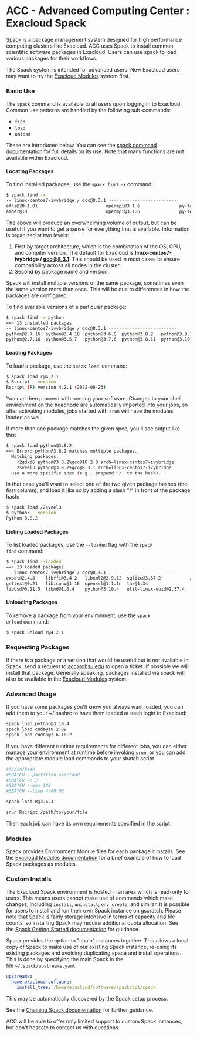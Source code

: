 ACC - Advanced Computing Center : Exacloud Spack
================================================

[Spack](https://spack.io/) is a package management system designed for high performance computing clusters like Exacloud. ACC uses Spack to install common scientific software packages in Exacloud. Users can use spack to load various packages for their workflows.

The Spack system is intended for advanced users. New Exacloud users may want to try the [Exacloud Modules](13-Modules.md) system first.

### Basic Use


The `spack` command is available to all users upon logging in to Exacloud. Common use patterns are handled by the following sub-commands:

-   `find`
-   `load`
-   `unload`

These are introduced below. You can see the [spack command documentation](https://spack.readthedocs.io/en/latest/command_index.html) for full details on its use. Note that many functions are not available within Exacloud.

#### Locating Packages

To find installed packages, use the `spack find -x` command:
``` sh
$ spack find -x
-- linux-centos7-ivybridge / gcc@8.3.1 --------------------------
afni@20.1.01                          openmpi@3.1.6               py-toml@0.10.2
amber@18                              openmpi@3.1.6               py-toml@0.10.2
```


The above will produce an overwhelming volume of output, but can be useful if you want to get a sense for everything that is available. Information is organized at two levels:

1.  First by target architecture, which is the combination of the OS, CPU, and compiler version. The default for Exacloud is **linux-centos7-ivybridge / gcc@8.3.1**. This should be used in most cases to ensure compatibility across all nodes in the cluster.
2.  Second by package name and version.

Spack will install multiple versions of the same package, sometimes even the same version more than once. This will be due to differences in how the packages are configured.

To find available versions of a particular package:
``` sh
$ spack find -x python
==> 13 installed packages
-- linux-centos7-ivybridge / gcc@8.3.1 --------------------------
python@2.7.16  python@3.4.10  python@3.6.8  python@3.8.2   python@3.9.13
python@2.7.16  python@3.5.7   python@3.7.6  python@3.8.11  python@3.10.4
```


#### Loading Packages

To load a package, use the `spack load `command:

``` sh
$ spack load r@4.2.1
$ Rscript --version
Rscript (R) version 4.2.1 (2022-06-23)
```

You can then proceed with running your software. Changes to your shell environment on the headnode are automatically imported into your jobs, so after activating modules, jobs started with `srun` will have the modules loaded as well.

If more than one package matches the given spec, you'll see output like this:

``` sh
$ spack load python@3.8.2
==> Error: python@3.8.2 matches multiple packages.
  Matching packages:
    r2gdxd6 python@3.8.2%gcc@10.2.0 arch=linux-centos7-ivybridge
    2sveel3 python@3.8.2%gcc@8.3.1 arch=linux-centos7-ivybridge
  Use a more specific spec (e.g., prepend '/' to the hash).
```
In that case you'll want to select one of the two given package hashes (the first column), and load it like so by adding a slash "/" in front of the package hash:

``` sh
$ spack load /2sveel3
$ python3 --version
Python 3.8.2
```

#### Listing Loaded Packages

To list loaded packages, use the `--loaded` flag with the `spack find` command:
``` sh
$ spack find --loaded
==> 13 loaded packages
-- linux-centos7-ivybridge / gcc@8.3.1 --------------------------
expat@2.4.8    libffi@3.4.2   libxml2@2.9.12  sqlite@3.37.2           zlib@1.2.12
gettext@0.21   libiconv@1.16  openssl@1.1.1n  tar@1.34
libbsd@0.11.5  libmd@1.0.4    python@3.10.4   util-linux-uuid@2.37.4
```
#### Unloading Packages

To remove a package from your environment, use the `spack unload` command:

``` sh
$ spack unload r@4.2.1
```
### Requesting Packages

If there is a package or a version that would be useful but is not available in Spack, send a request to <acc@ohsu.edu> to open a ticket. If possible we will install that package. Generally speaking, packages installed via spack will also be available in the [Exacloud Modules](13-Modules.md) system.

### Advanced Usage

If you have some packages you'll know you always want loaded, you can add them to your ~/.bashrc to have them loaded at each login to Exacloud:

``` sh
spack load python@3.10.4
spack load cuda@10.2.89
spack load cudnn@7.6-10.2
```

If you have different runtime requirements for different jobs, you can either manage your environment at runtime before invoking `srun`, or you can add the appropriate module load commands to your sbatch script

``` sh
#!/bin/bash
#SBATCH --partition exacloud
#SBATCH -c 2
#SBATCH --mem 10G
#SBATCH --time 4:00:00

spack load R@3.6.3

srun Rscript /path/to/your/file
```

Then each job can have its own requirements specified in the script.

### Modules


Spack provides Environment Module files for each package it installs. See the [Exacloud Modules documentation](https://wiki.ohsu.edu/display/ACC/Exacloud%3A+Modules#Exacloud:Modules-Spack) for a brief example of how to load Spack packages as modules.

### Custom Installs


The Exacloud Spack environment is hosted in an area which is read-only for users. This means users cannot make use of commands which make changes, including `install`, `uninstall`, `env create`, and similar. It is possible for users to install and run their own Spack instance on gscratch. Please note that Spack is fairly storage intensive in terms of capacity and file counts, so installing Spack may require additional quota allocation. See the [Spack Getting Started documentation](https://spack.readthedocs.io/en/latest/getting_started.html) for guidance.

Spack provides the option to "chain" instances together. This allows a local copy of Spack to make use of our existing Spack instance, re-using its existing packages and avoiding duplicating space and install operations. This is done by specifying the main Spack in the file `~/.spack/upstreams.yaml`:

``` yaml
upstreams:
  home-exacloud-software:
    install_tree: /home/exacloud/software/spack/opt/spack
```
This may be automatically discovered by the Spack setup process.

See the [Chaining Spack documentation](https://spack.readthedocs.io/en/latest/chain.html) for further guidance.

ACC will be able to offer only limited support to custom Spack instances, but don't hesitate to contact us with questions.